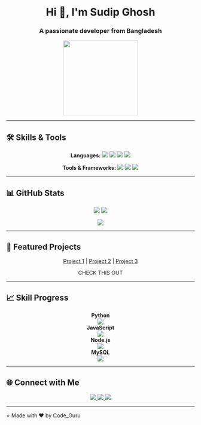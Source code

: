 <h1 align="center">Hi 👋, I'm Sudip Ghosh</h1>
<h3 align="center">A passionate developer from Bangladesh</h3>

<p align="center">
  <img src="https://media.giphy.com/media/du3J3cXyzhj75IOgvA/giphy.gif" width="200"/>
</p>

---

## 🛠️ Skills & Tools
<p align="center">
  <b>Languages:</b>
  <img src="https://img.shields.io/badge/Python-3776AB?style=for-the-badge&logo=python&logoColor=white" />
  <img src="https://img.shields.io/badge/JavaScript-F7DF1E?style=for-the-badge&logo=javascript&logoColor=black" />
  <img src="https://img.shields.io/badge/HTML5-E34F26?style=for-the-badge&logo=html5&logoColor=white" />
  <img src="https://img.shields.io/badge/CSS3-1572B6?style=for-the-badge&logo=css3&logoColor=white" />
</p>

<p align="center">
  <b>Tools & Frameworks:</b>
  <img src="https://img.shields.io/badge/Node.js-339933?style=for-the-badge&logo=node.js&logoColor=white" />
  <img src="https://img.shields.io/badge/React-61DAFB?style=for-the-badge&logo=react&logoColor=black" />
  <img src="https://img.shields.io/badge/VS%20Code-007ACC?style=for-the-badge&logo=visual-studio-code&logoColor=white" />
</p>

---

## 📊 GitHub Stats
<p align="center">
  <img src="https://github-readme-stats.vercel.app/api?username=CodeGuruSudip&show_icons=true&theme=radical" />
  <img src="https://github-readme-stats.vercel.app/api/top-langs/?username=CodeGuruSudip&layout=compact&theme=radical" />
</p>

<p align="center">
  <img src="https://github-readme-streak-stats.herokuapp.com/?user=CodeGuruSudip&theme=radical" />
</p>

---

## 🌟 Featured Projects
<p align="center">
  <a href="https://github.com/CodeGuruSudip/project1">Project 1</a> |
  <a href="https://github.com/CodeGuruSudip/project2">Project 2</a> |
  <a href="https://github.com/CodeGuruSudip/project3">Project 3</a>
</p>
<p align="center">
       CHECK THIS OUT
</p>

---

## 📈 Skill Progress
<p align="center">
  <b>Python</b><br>
  <img src="https://progress-bar.dev/90/?title=Python" /><br>
  <b>JavaScript</b><br>
  <img src="https://progress-bar.dev/85/?title=JavaScript" /><br>
  <b>Node.js</b><br>
  <img src="https://progress-bar.dev/80/?title=Node.js" /><br>
  <b>MySQL</b><br>
  <img src="https://progress-bar.dev/75/?title=MySQL" />
</p>

---

## 🌐 Connect with Me
<p align="center">
  <a href="https://www.linkedin.com/in/mr-sudip-ghosh/" target="_blank">
    <img src="https://img.shields.io/badge/LinkedIn-0A66C2?style=for-the-badge&logo=linkedin&logoColor=white"/>
  </a>
  <a href="[Twitter/X URL]" target="_blank">
    <img src="https://img.shields.io/badge/Twitter-1DA1F2?style=for-the-badge&logo=twitter&logoColor=white"/>
  </a>
  <a href="mailto:sudip01.ghosh01@gmail.com">
    <img src="https://img.shields.io/badge/Email-D14836?style=for-the-badge&logo=gmail&logoColor=white"/>
  </a>
</p>

---

⭐️ Made with ❤️ by Code_Guru
